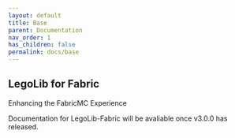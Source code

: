 ```yaml
---
layout: default
title: Base
parent: Documentation
nav_order: 1
has_children: false
permalink: docs/base
---
```

## LegoLib for Fabric  
Enhancing the FabricMC Experience  

Documentation for LegoLib-Fabric will be avaliable once v3.0.0 has released.  